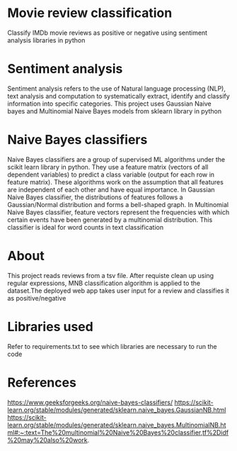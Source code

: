 # Movie review classification
Classify IMDb movie reviews as positive or negative using sentiment analysis libraries in python
# Sentiment analysis
Sentiment analysis refers to the use of Natural language processing (NLP), text analysis and computation to systematically extract, identify and classify information into specific categories. This project uses Gaussian Naive bayes and Multinomial Naive Bayes models from sklearn library in python
# Naive Bayes classifiers
Naive Bayes classifiers are a group of supervised ML algorithms under the scikit learn library in python. They use a feature matrix (vectors of all dependent variables) to predict a class variable (output for each row in feature matrix). These algorithms work on the assumption that all features are independent of each other and have equal importance.
In Gaussian Naive Bayes classifier, the distributions of features follows a Gaussian/Normal distribution and forms a bell-shaped graph. In Multinomial Naive Bayes classifier, feature vectors represent the frequencies with which certain events have been generated by a multinomial distribution. This classifier is ideal for word counts in text classification
# About
This project reads reviews from a tsv file. After requiste clean up using regular expressions, MNB classification algorithm is applied to the dataset.The deployed web app takes user input for a review and classifies it as positive/negative
# Libraries used
Refer to requirements.txt to see which libraries are necessary to run the code
# References
https://www.geeksforgeeks.org/naive-bayes-classifiers/
https://scikit-learn.org/stable/modules/generated/sklearn.naive_bayes.GaussianNB.html
https://scikit-learn.org/stable/modules/generated/sklearn.naive_bayes.MultinomialNB.html#:~:text=The%20multinomial%20Naive%20Bayes%20classifier,tf%2Didf%20may%20also%20work.
